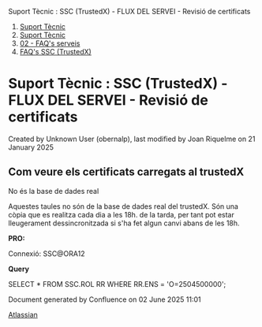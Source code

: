 Suport Tècnic : SSC (TrustedX) - FLUX DEL SERVEI - Revisió de certificats  

1.  [Suport Tècnic](index.html)
2.  [Suport Tècnic](13893782.html)
3.  [02 - FAQ's serveis](26313393.html)
4.  [FAQ's SSC (TrustedX)](28705605.html)

Suport Tècnic : SSC (TrustedX) - FLUX DEL SERVEI - Revisió de certificats
=========================================================================

Created by Unknown User (obernalp), last modified by Joan Riquelme on 21 January 2025

Com veure els certificats carregats al trustedX
-----------------------------------------------

No és la base de dades real

Aquestes taules no són de la base de dades real del trustedX. Són una còpia que es realitza cada dia a les 18h. de la tarda, per tant pot estar lleugerament dessincronitzada si s'ha fet algun canvi abans de les 18h.

  

**PRO:**

Connexió: SSC@ORA12

**Query**

SELECT \* FROM SSC.ROL RR 
WHERE RR.ENS = 'O=2504500000';

  

  

  

  

Document generated by Confluence on 02 June 2025 11:01

[Atlassian](http://www.atlassian.com/)